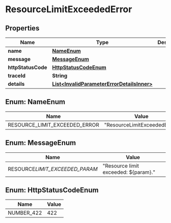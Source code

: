 # ResourceLimitExceededError

## Properties

| Name               | Type                                                                                      | Description | Notes      |
| ------------------ | ----------------------------------------------------------------------------------------- | ----------- | ---------- |
| **name**           | [**NameEnum**](#NameEnum)                                                                 |             |            |
| **message**        | [**MessageEnum**](#MessageEnum)                                                           |             |            |
| **httpStatusCode** | [**HttpStatusCodeEnum**](#HttpStatusCodeEnum)                                             |             |            |
| **traceId**        | **String**                                                                                |             |            |
| **details**        | [**List&lt;InvalidParameterErrorDetailsInner&gt;**](InvalidParameterErrorDetailsInner.md) |             | [optional] |

## Enum: NameEnum

| Name                          | Value                                  |
| ----------------------------- | -------------------------------------- |
| RESOURCE_LIMIT_EXCEEDED_ERROR | &quot;ResourceLimitExceededError&quot; |

## Enum: MessageEnum

| Name                           | Value                                          |
| ------------------------------ | ---------------------------------------------- |
| RESOURCE*LIMIT_EXCEEDED_PARAM* | &quot;Resource limit exceeded: ${param}.&quot; |

## Enum: HttpStatusCodeEnum

| Name       | Value |
| ---------- | ----- |
| NUMBER_422 | 422   |
